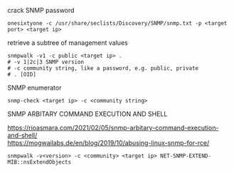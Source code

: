 
crack SNMP password

```
onesixtyone -c /usr/share/seclists/Discovery/SNMP/snmp.txt -p <target port> <target ip>
```

retrieve a subtree of management values

```
snmpwalk -v1 -c public <target ip> .
# -v 1|2c|3 SNMP version
# -c community string, like a password, e.g. public, private 
# . [OID]
```

SNMP enumerator

```
snmp-check <target ip> -c <community string>
```

SNMP ARBITARY COMMAND EXECUTION AND SHELL

https://rioasmara.com/2021/02/05/snmp-arbitary-command-execution-and-shell/ <br>
https://mogwailabs.de/en/blog/2019/10/abusing-linux-snmp-for-rce/

```shell
snmpwalk -v<version> -c <community> <target ip> NET-SNMP-EXTEND-MIB::nsExtendObjects
```